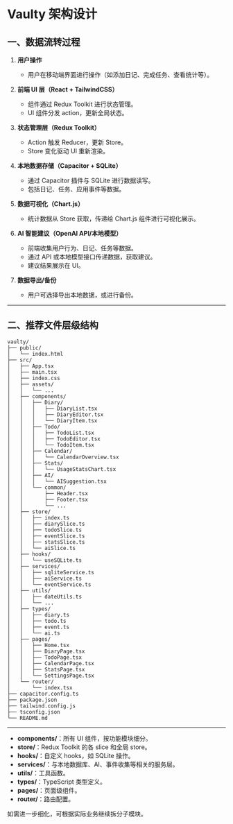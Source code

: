 # Vaulty 架构设计

## 一、数据流转过程

1. **用户操作**
   - 用户在移动端界面进行操作（如添加日记、完成任务、查看统计等）。

2. **前端 UI 层（React + TailwindCSS）**
   - 组件通过 Redux Toolkit 进行状态管理。
   - UI 组件分发 action，更新全局状态。

3. **状态管理层（Redux Toolkit）**
   - Action 触发 Reducer，更新 Store。
   - Store 变化驱动 UI 重新渲染。

4. **本地数据存储（Capacitor + SQLite）**
   - 通过 Capacitor 插件与 SQLite 进行数据读写。
   - 包括日记、任务、应用事件等数据。

5. **数据可视化（Chart.js）**
   - 统计数据从 Store 获取，传递给 Chart.js 组件进行可视化展示。

6. **AI 智能建议（OpenAI API/本地模型）**
   - 前端收集用户行为、日记、任务等数据。
   - 通过 API 或本地模型接口传递数据，获取建议。
   - 建议结果展示在 UI。

7. **数据导出/备份**
   - 用户可选择导出本地数据，或进行备份。

---

## 二、推荐文件层级结构

```
vaulty/
├── public/
│   └── index.html
├── src/
│   ├── App.tsx
│   ├── main.tsx
│   ├── index.css
│   ├── assets/
│   │   └── ...
│   ├── components/
│   │   ├── Diary/
│   │   │   ├── DiaryList.tsx
│   │   │   ├── DiaryEditor.tsx
│   │   │   └── DiaryItem.tsx
│   │   ├── Todo/
│   │   │   ├── TodoList.tsx
│   │   │   ├── TodoEditor.tsx
│   │   │   └── TodoItem.tsx
│   │   ├── Calendar/
│   │   │   └── CalendarOverview.tsx
│   │   ├── Stats/
│   │   │   └── UsageStatsChart.tsx
│   │   ├── AI/
│   │   │   └── AISuggestion.tsx
│   │   └── common/
│   │       ├── Header.tsx
│   │       ├── Footer.tsx
│   │       └── ...
│   ├── store/
│   │   ├── index.ts
│   │   ├── diarySlice.ts
│   │   ├── todoSlice.ts
│   │   ├── eventSlice.ts
│   │   ├── statsSlice.ts
│   │   └── aiSlice.ts
│   ├── hooks/
│   │   └── useSQLite.ts
│   ├── services/
│   │   ├── sqliteService.ts
│   │   ├── aiService.ts
│   │   └── eventService.ts
│   ├── utils/
│   │   ├── dateUtils.ts
│   │   └── ...
│   ├── types/
│   │   ├── diary.ts
│   │   ├── todo.ts
│   │   ├── event.ts
│   │   └── ai.ts
│   ├── pages/
│   │   ├── Home.tsx
│   │   ├── DiaryPage.tsx
│   │   ├── TodoPage.tsx
│   │   ├── CalendarPage.tsx
│   │   ├── StatsPage.tsx
│   │   └── SettingsPage.tsx
│   └── router/
│       └── index.tsx
├── capacitor.config.ts
├── package.json
├── tailwind.config.js
├── tsconfig.json
└── README.md
```

---

- **components/**：所有 UI 组件，按功能模块细分。
- **store/**：Redux Toolkit 的各 slice 和全局 store。
- **hooks/**：自定义 hooks，如 SQLite 操作。
- **services/**：与本地数据库、AI、事件收集等相关的服务层。
- **utils/**：工具函数。
- **types/**：TypeScript 类型定义。
- **pages/**：页面级组件。
- **router/**：路由配置。

如需进一步细化，可根据实际业务继续拆分子模块。
